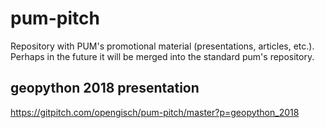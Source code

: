 # pum-pitch
Repository with PUM's promotional material (presentations, articles, etc.). Perhaps in the future it will be merged into the standard pum's repository.

## geopython 2018 presentation
https://gitpitch.com/opengisch/pum-pitch/master?p=geopython_2018
